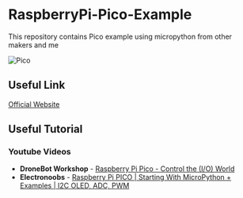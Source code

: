 # RaspberryPi-Pico-Example
This repository contains Pico example using micropython from other makers and me

![Pico](https://www.raspberrypi.org/documentation/pico/getting-started/static/15243f1ffd3b8ee646a1708bf4c0e866/Pico-R3-Pinout.svg)

## Useful Link
[Official Website](https://www.raspberrypi.org/documentation/pico/getting-started/)

## Useful Tutorial  
### Youtube Videos
- **DroneBot Workshop** - [Raspberry Pi Pico - Control the (I/O) World](https://youtu.be/Zy64kZEM_bg)  
- **Electronoobs** - [Raspberry Pi PICO | Starting With MicroPython + Examples | I2C OLED, ADC, PWM](https://youtu.be/zlKJ5hvfs6s)  

